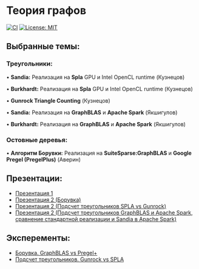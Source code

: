 # Теория графов

[![CI](https://github.com/Salvatore112/graphs_analysis/actions/workflows/ci.yml/badge.svg)](https://github.com/Salvatore112/BaseConfigGen/actions/workflows/ci.yml)
[![License: MIT](https://img.shields.io/badge/License-MIT-yellow.svg)](https://opensource.org/licenses/MIT)

## Выбранные темы:

### Треугольники:

•   **Sandia:**
       Реализация на **Spla** GPU и Intel OpenCL runtime (Кузнецов)
       
•   **Burkhardt:**
       Реализация на **Spla** GPU и Intel OpenCL runtime (Кузнецов)

•   **Gunrock Triangle Counting** (Кузнецов)

•   **Sandia:**
       Реализация на **GraphBLAS** и **Apache Spark** (Якшигулов)
       
•   **Burkhardt:**
       Реализация на **GraphBLAS** и **Apache Spark** (Якшигулов)

### Остовные деревья:

•   **Алгоритм Борувки:**
       Реализация на **SuiteSparse:GraphBLAS** и **Google Pregel (PregelPlus)** (Аверин)
    
## Презентации:

- [Презентация 1](https://github.com/Salvatore112/graphs_analysis/blob/main/presentation_1.pdf)
- [Презентация 2 (Борувка)](https://github.com/Salvatore112/graphs_analysis/blob/main/presentation_2_Boruvka.pdf) 
- [Презентация 2 (Подсчет треугольников SPLA vs Gunrock)](https://github.com/Salvatore112/graphs_analysis/blob/main/presentation_2_tc_Gunrock_vs_Spla.pdf)
- [Презентация 2 (Подсчет треугольников GraphBLAS и Apache Spark, сравнение стандартной реализации и Sandia в Apache Spark)](https://github.com/Salvatore112/graphs_analysis/blob/main/presentation_2_GraphBLAS_Spark.pdf)

## Эксперементы:
- [Борувка. GraphBLAS vs Pregel+](https://github.com/Salvatore112/graphs_analysis/blob/main/boruvka-graphblas-vs-pregelplus/mst_experiment.ipynb) 
- [Подсчет треугольников. Gunrock vs SPLA](https://github.com/Kuarni/triangle-counting-spla-vs-gunrock) 
